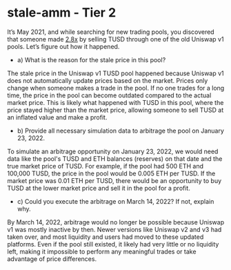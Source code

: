 # stale-amm - Tier 2
It’s May 2021, and while searching for new trading pools, you discovered that someone made [2.8x](https://etherscan.io/tx/0x3f1b5baef6ea7f622834eabe7634bf89e3f473b62a73e357fdd04a1a5cf32ecf) by selling TUSD through one of the old Uniswap v1 pools. Let’s figure out how it happened.


- a) What is the reason for the stale price in this pool?

The stale price in the Uniswap v1 TUSD pool happened because Uniswap v1 does not automatically update prices based on the market. Prices only change when someone makes a trade in the pool. If no one trades for a long time, the price in the pool can become outdated compared to the actual market price. This is likely what happened with TUSD in this pool, where the price stayed higher than the market price, allowing someone to sell TUSD at an inflated value and make a profit.

- b) Provide all necessary simulation data to arbitrage the pool on January 23, 2022.

To simulate an arbitrage opportunity on January 23, 2022, we would need data like the pool's TUSD and ETH balances (reserves) on that date and the true market price of TUSD. For example, if the pool had 500 ETH and 100,000 TUSD, the price in the pool would be 0.005 ETH per TUSD. If the market price was 0.01 ETH per TUSD, there would be an opportunity to buy TUSD at the lower market price and sell it in the pool for a profit.

- c) Could you execute the arbitrage on March 14, 2022? If not, explain why.


By March 14, 2022, arbitrage would no longer be possible because Uniswap v1 was mostly inactive by then. Newer versions like Uniswap v2 and v3 had taken over, and most liquidity and users had moved to these updated platforms. Even if the pool still existed, it likely had very little or no liquidity left, making it impossible to perform any meaningful trades or take advantage of price differences.
